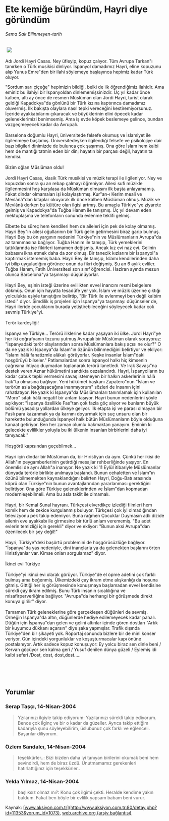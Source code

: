 # Ete kemiğe büründüm, Hayri diye göründüm

*Sema Sak Bilinmeyen-tarih*

<div>
 <font>
  <img border="0" height="1" src="/web/20050313232357im_/http://www.aksiyon.com.tr/images/blank.gif"/>
 </font>
 <font class="content">
  <p>
   <img border="0" hspace="5" src="http://web.archive.org/web/20050313232357im_/http://www.aksiyon.com.tr/resim/488/34.jpg" vspace="5"/>
  </p>
 </font>
 <font class="content">
  Adı Jordi Hayri Casas. Ney üfleyip, kopuz çalıyor. Tüm Avrupa Tarkan"ı tanırken o Türk musikisi dinliyor. İspanyol damadımız Hayri, eline kopuzunu alıp Yunus Emre"den bir ilahi söylemeye başlayınca hepimiz kadar Türk oluyor.
 </font>
 <br/>
 <p>
  <font class="content">
   "Sordum sarı çiçeğe" hepimizin bildiği, belki de ilk öğrendiğimiz ilahidir. Ama eminiz bu ilahiyi bir İspanyoldan dinlememişsinizdir. Üç yıl kadar önce kalben, altı ay önce de resmen Müslüman olan Jordi Hayri, turist olarak geldiği Kapadokya"da gönlünü bir Türk kızına kaptırınca damadımız oluvermiş. İlk bakışta olaylara nasıl tepki vereceğini kestiremiyorsunuz. İçeride ayakkabılarını çıkaracak ve büyüklerinin elini öpecek kadar geleneklerimizi benimsemiş. Ama iş evde köpek beslemeye gelince, bundan vazgeçmeyecek kadar da Avrupalı.
   <br>
    <br>
     Barselona doğumlu Hayri, üniversitede felsefe okumuş ve İslamiyet ile ilgilenmeye başlamış. Üniversitedeyken ilgilendiği felsefe ve psikolojiye dair bazı bilgileri dinimizde de bulunca çok şaşırmış. Ona göre İslam hem kalbi hem de mantığı tatmin eden bir din; hayatın bir parçası değil, hayatın ta kendisi.
     <br>
      <br>
       Bizim oğlan Müslüman oldu!
       <br/>
       <br/>
       Jordi Hayri Casas, klasik Türk musikisi ve müzik terapi ile ilgileniyor. Ney ve kopuzdan sonra şu an rebap çalmayı öğreniyor. Ailesi sufi müzikle ilgilenmesini hoş karşılasa da Müslüman olmasını ilk başta anlayamamış. Fakat dindar olmamaları işi kolaylaştırmış. Kur"an-ı Kerim meali ve Mevlânâ"dan kitaplar okuyarak ilk önce kalben Müslüman olmuş. Müzik ve Mevlânâ derken bu kültüre olan ilgisi artmış. Bu amaçla Türkiye"ye ziyarete gelmiş ve Kapadokya"da Tuğba Hanım ile tanışmış. Üç yıl devam eden mektuplaşma ve telefonların sonunda evlenme teklifi gelmiş.
       <br/>
       <br/>
       Elbette bu süreç hem kendileri hem de aileleri için pek de kolay olmamış. Hayri Bey"in ailesi oğullarının bir Türk gelin getirmesini biraz garip bulmuş. Hayri Bey bu ön yargının nedenini Türkiye"nin ve Müslümanların Avrupa"da az tanınmasına bağlıyor. Tuğba Hanım ile tanışıp, Türk yemeklerini tattıklarında ise fikirleri tamamen değişmiş. Ancak kız evi naz evi. Gelinin babasını ikna etmek daha da zor olmuş. Bir tanecik kızlarını bir İspanyol"a kaptırmak istememiş baba. Hayri Bey ile tanışıp, İslamı kendilerinden daha iyi bilip uyguladığını görünce onun da fikri değişmiş. Şu an 6 aylık evliler. Tuğba Hanım, Fatih Üniversitesi son sınıf öğrencisi. Haziran ayında mezun olunca Barcelona"ya taşınmayı düşünüyorlar.
       <br/>
       <br/>
       Hayri Bey, eşinin isteği üzerine evlilikten evvel inancını resmi belgelere dökmüş. Onun için hayatta tesadüfe yer yok. İslam ve müzik üzerine çıktığı yolculukta eşiyle tanıştığını belirtip, "Bir Türk ile evlenmeyi ben değil kalbim istedi" diyor. Şimdilik iş projeleri için İspanya"ya taşınmayı düşünseler de, Hayri ileride çocuklarını burada yetiştirebileceğini söyleyecek kadar çok sevmiş Türkiye"yi.
       <br/>
       <br/>
       Terör kardeşliği!
       <br/>
       <br/>
       İspanya ve Türkiye... Terörü iliklerine kadar yaşayan iki ülke. Jordi Hayri"ye her iki coğrafyanın tozunu yutmuş Avrupalı bir Müslüman olarak soruyoruz: "İspanyadaki terör olaylarından sonra Müslümanlara bakış açısı ne olur?" O da ne yazık ki İspanya"da İslam"ın özünün bilinmediğini belirtiyor ve ekliyor: "İslamı hâlâ fanatizmle alâkalı görüyorlar. Keşke insanlar İslam"daki hoşgörüyü bilseler." Patlamalardan sonra İspanyol halkı hiç kimsenin çağrısına ihtiyaç duymadan toplanarak terörü lanetledi. Ve Irak Savaşı"na destek veren Aznar hükümetini sandıkta cezalandırdı. Hayri, İspanyolların bu kadar çabuk tepki vermesini savaş istemeyen bir halkın askerlerinin hâlâ Irak"ta olmasına bağlıyor. Yeni hükümet başkanı Zapatero"nun "İslam ve terörün asla bağdaşacağına inanmıyorum" sözleri de insanın içini rahatlatıyor. Ne yazık ki İspanya"da Müslümanları tanımlamak için kullanılan "Moro" sıfatı hâlâ negatif bir anlam taşıyor. Hayri bunun nedenlerini şöyle açıklıyor: "İspanya özellikle Fas"tan çok fazla göç alıyor ve bunların büyük bölümü yasadışı yollardan ülkeye geliyor. İlk etapta işi ve parası olmayan bir Faslı para kazanmak ya da karnını doyurmak için suç unsuru olan bir harekette bulunduğunda İspanyol halk bütün Müslümanların böyle olduğuna kanaat getiriyor. Ben her zaman olumlu bakmaktan yanayım. Eminim ki gelecekte evlilikler yoluyla bu iki ülkenin insanları birbirlerini daha iyi tanıyacak."
       <br/>
       <br/>
       Hoşgörü kapısından geçebilmek...
       <br/>
       <br/>
       Hayri için dindar bir Müslüman da, bir Hıristiyan da aynı. Çünkü her ikisi de Allah"ın peygamberlerinin getirdiği mesajlar rehberliğinde yaşıyor. En önemlisi de aynı Allah"a inanıyor. Ne yazık ki 11 Eylül itibariyle Müslümanlar dünyada  terörle birlikte anılmaya başlandı. Bunun cehaletten ve İslam"ın özünü bilmemekten kaynaklandığını belirten Hayri, Doğu-Batı arasında köprü olan Türkiye"nin bunun avantajlarından yararlanması gerektiğini belirtiyor. Ona göre Türkiye geleneklerinden ve İslam"dan kopmadan modernleşebilmeli. Ama bu asla taklit ile olmamalı.
       <br/>
       <br/>
       Hayri, bir Kemal Sunal hayranı. Türkçesi elverdikçe izlediği filmleri hem komik hem de zekice kurgulanmış buluyor. Türkçesi çok iyi olmadığından televizyonu pek takip edemiyor. Buna rağmen Çocuklar Duymasın adlı dizide ailenin eve ayakkabı ile girmesine bir türlü anlam verememiş. "Bu adet evlerin temizliği için gerekli" diyor ve ekliyor: "Bunun aksi Avrupa"dan özenilecek bir şey değil!"
       <br/>
       <br/>
       Hayri, Türkiye"deki başörtü problemini de hoşgörüsüzlüğe bağlıyor. "İspanya"da yas nedeniyle, dini inançlarla ya da gelenekten başlarını örten Hıristiyanlar var. Kimse onları sorgulamaz" diyor.
       <br/>
       <br/>
       İkinci evi Türkiye
       <br/>
       <br/>
       Türkiye"yi ikinci evi olarak görüyor. Türkiye"de el öpme adetini çok farklı bulmuş ama beğenmiş. Ülkemizdeki çay ikram etme alışkanlığı da hoşuna gitmiş. Gittiği her iş görüşmesinde konuşmaya başlamadan evvel kendisine sürekli çay ikram edilmiş. Bunu Türk insanın sıcaklığına ve misafirperverliğine bağlıyor. "Avrupa"da herhangi bir görüşmede direkt konuya girilir" diyor.
       <br/>
       <br/>
       Tamamen Türk geleneklerine göre gerçekleşen düğünleri de sevmiş. Örneğin İspanya"da altın, düğünlerde hediye edilemeyecek kadar pahalı. Düğün için İspanya"dan gelen ve gelini altınlar içinde gören dostları "Artık bir kuyumcu dükkanı açarsın" diye şaka yapmışlar. Trafik dışında Türkiye"den bir şikayeti yok. Röportaj sonunda bizlere bir de mini konser veriyor. Gün içindeki yorgunluklar ve koşuşturmacalar kapı önüne postalanıyor. Artık sadece kopuz konuşuyor: Ey yolcu biraz sen dinle beni / Kervan göçüyor sen kalma geri / Yusuf denilen dünya güzeli / Eylemiş idi kalbi seferi /Dost, dost, dost,dost.....
       <br/>
      </br>
     </br>
    </br>
   </br>
  </font>
 </p>
</div>


## Yorumlar

### Serap Taşçı, 14-Nisan-2004
> Yzılarınızı ilgiyle takip ediyorum: 
> Yazılarınızı sürekli takip ediyorum. Bence çok ilginç ve bir o kadar da güzeller. Ayrıca takip ettiğim kadarıyla şunu söyleyebilirim, üslubunuz çok farklı ve eğlenceli. Başarılar diliyorum.

### Özlem Sandalcı, 14-Nisan-2004
> teşekkürler..: 
> Bizi bizden daha iyi tanıyan birilerini okumak beni hem sevindirdi, hem de biraz üzdü. Unutmamamız gerekenleri hatırlattığınız için teşekkürler..

### Yelda Yılmaz, 14-Nisan-2004
> başlıksız olmaz mı?: 
> Konu çok ilgimi çekti. Heralde kendime yakın buldum. Fakat ben böyle bir evlilik yapsam babam beni vurur.

Kaynak: [www.aksiyon.com.tr](http://www.aksiyon.com.tr:80/detay.php?id=11353&yorum_id=1073), [web.archive.org (arşiv bağlantısı)](http://web.archive.org/web/20050313232357/http://www.aksiyon.com.tr:80/detay.php?id=11353&yorum_id=1073)
